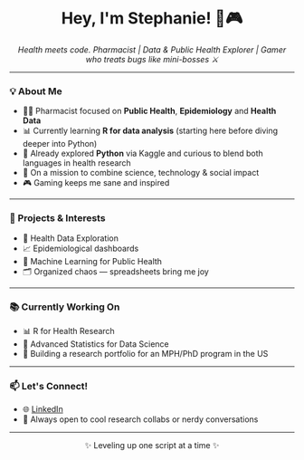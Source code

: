 <h1 align="center">Hey, I'm Stephanie! 💊🎮</h1>

<p align="center">
  <i>Health meets code. Pharmacist | Data & Public Health Explorer | Gamer who treats bugs like mini-bosses ⚔️</i>
</p>

---

### 💡 About Me
- 👩‍⚕️ Pharmacist focused on **Public Health**, **Epidemiology** and **Health Data**
- 📊 Currently learning **R for data analysis** (starting here before diving deeper into Python)
- 🐍 Already explored **Python** via Kaggle and curious to blend both languages in health research
- 🎯 On a mission to combine science, technology & social impact
- 🎮 Gaming keeps me sane and inspired

---

### 🚀 Projects & Interests
- 🧪 Health Data Exploration
- 📈 Epidemiological dashboards
- 🤖 Machine Learning for Public Health
- 🗂️ Organized chaos — spreadsheets bring me joy

---

### 📚 Currently Working On
- 📊 R for Health Research
- 📘 Advanced Statistics for Data Science
- 🧬 Building a research portfolio for an MPH/PhD program in the US

---

### 📫 Let's Connect!
- 🌐 [LinkedIn](https://www.linkedin.com/in/stephanie-kroll-rabelo-77ba9759/)
- 🧠 Always open to cool research collabs or nerdy conversations

---

<p align="center">✨ Leveling up one script at a time ✨</p>
<!---
stehkroll/stehkroll is a ✨ special ✨ repository because its `README.md` (this file) appears on your GitHub profile.
You can click the Preview link to take a look at your changes.
--->
